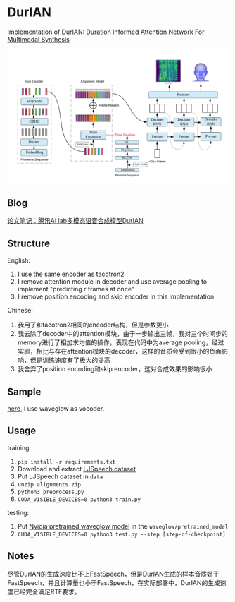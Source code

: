 # DurIAN
Implementation of [DurIAN: Duration Informed Attention Network For Multimodal Synthesis](https://arxiv.org/abs/1909.01700)
<div align="center">
<img src="img/model.png" style="max-width:100%;">
</div>

## Blog
[论文笔记：腾讯AI lab多模态语音合成模型DurIAN](https://zhuanlan.zhihu.com/p/105796626)

## Structure
English:
1. I use the same encoder as tacotron2
2. I remove attention module in decoder and use average pooling to implement "predicting r frames at once"
3. I remove position encoding and skip encoder in this implementation

Chinese:
1. 我用了和tacotron2相同的encoder结构，但是参数更小
2. 我去除了decoder中的attention模块，由于一步输出三帧，我对三个时间步的memory进行了相加求均值的操作，表现在代码中为average pooling，经过实验，相比与存在attention模块的decoder，这样的音质会受到很小的负面影响，但是训练速度有了极大的提高
3. 我舍弃了position encoding和skip encoder，这对合成效果的影响很小

## Sample
[here](https://github.com/xcmyz/DurIAN/tree/master/sample), I use waveglow as vocoder.

## Usage
training:
1. `pip install -r requirements.txt`
2. Download and extract [LJSpeech dataset](https://keithito.com/LJ-Speech-Dataset/)
3. Put LJSpeech dataset in `data`
4. `unzip alignments.zip`
5. `python3 preprocess.py`
6. `CUDA_VISIBLE_DEVICES=0 python3 train.py`

testing:
1. Put [Nvidia pretrained waveglow model](https://drive.google.com/file/d/1WsibBTsuRg_SF2Z6L6NFRTT-NjEy1oTx/view?usp=sharing) in the `waveglow/pretrained_model`
2. `CUDA_VISIBLE_DEVICES=0 python3 test.py --step [step-of-checkpoint]`

## Notes
尽管DurIAN的生成速度比不上FastSpeech，但是DurIAN生成的样本音质好于FastSpeech，并且计算量也小于FastSpeech，在实际部署中，DurIAN的生成速度已经完全满足RTF要求。